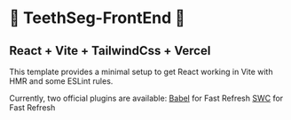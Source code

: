 # 🦷 TeethSeg-FrontEnd 🦷

## React + Vite + TailwindCss + Vercel

This template provides a minimal setup to get React working in Vite with HMR and some ESLint rules.

Currently, two official plugins are available:
[Babel](https://babeljs.io/) for Fast Refresh
[SWC](https://swc.rs/) for Fast Refresh


